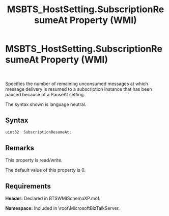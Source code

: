 ﻿---
title: MSBTS_HostSetting.SubscriptionResumeAt Property (WMI)
TOCTitle: MSBTS_HostSetting.SubscriptionResumeAt Property (WMI)
ms:assetid: ca4c24c3-4a9c-436b-96a2-2cfb5f4e311a
ms:mtpsurl: https://msdn.microsoft.com/library/Gg678637(v=BTS.80)
ms:contentKeyID: 51531178
ms.date: 08/30/2017
mtps_version: v=BTS.80
---

# MSBTS\_HostSetting.SubscriptionResumeAt Property (WMI)

 

Specifies the number of remaining unconsumed messages at which message delivery is resumed to a subscription instance that has been paused because of a PauseAt setting.

The syntax shown is language neutral.

## Syntax

```C#
uint32  SubscriptionResumeAt;  
```

## Remarks

This property is read/write.

The default value of this property is 0.

## Requirements

**Header:** Declared in BTSWMISchemaXP.mof.

**Namespace:** Included in \\root\\MicrosoftBizTalkServer.

